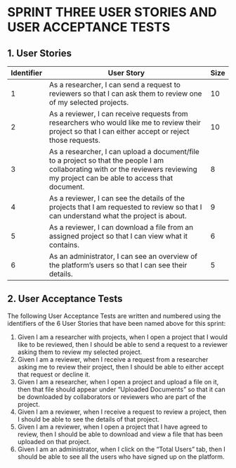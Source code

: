 # SPRINT THREE USER STORIES AND USER ACCEPTANCE TESTS 

## 1. User Stories

| Identifier | User Story                                                                                                                                                          | Size |
|------------|----------------------------------------------------------------------------------------------------------------------------------------------------------------------|------|
| 1          | As a researcher, I can send a request to reviewers so that I can ask them to review one of my selected projects.                                                 | 10   |
| 2          | As a reviewer, I can receive requests from researchers who would like me to review their project so that I can either accept or reject those requests.             | 10   |
| 3          | As a researcher, I can upload a document/file to a project so that the people I am collaborating with or the reviewers reviewing my project can be able to access that document.| 8    |
| 4          | As a reviewer, I can see the details of the projects that I am requested to review so that I can understand what the project is about.                                 | 9    |
| 5          |As a reviewer, I can download a file from an assigned project so that I can view what it contains.                                                 | 6   |
| 6          | As an administrator, I can see an overview of the platform’s users so that I can see their details.   | 5    |

## 2. User Acceptance Tests

The following User Acceptance Tests are written and numbered using the identifiers of the 6 User Stories that have been named above for this sprint:

1.	Given I am a researcher with projects, when I open a project that I would like to be reviewed, then I should be able to send a request to a reviewer asking them to review my selected project.  
2.	Given I am a reviewer, when I receive a request from a researcher asking me to review their project, then I should be able to either accept that request or decline it. 
3.	Given I am a researcher, when I open a project and upload a file on it, then that file should appear under “Uploaded Documents” so that it can be downloaded by collaborators or reviewers who are part of the project. 
4.	Given I am a reviewer, when I receive a request to review a project, then I should be able to see the details of that project. 
5.	Given I am a reviewer, when I open a project that I have agreed to review, then I should be able to download and view a file that has been uploaded on that project. 
6.	Given I am an administrator, when I click on the “Total Users” tab, then I should be able to see all the users who have signed up on the platform.
